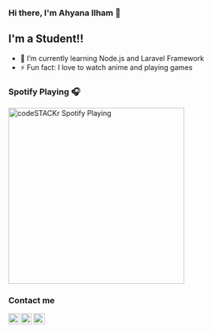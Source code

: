### Hi there, I'm Ahyana Ilham 👋

## I'm a Student!!

- 🌱 I’m currently learning Node.js and Laravel Framework
- ⚡ Fun fact: I love to watch anime and playing games

### Spotify Playing 🎧

[<img src="https://novatorem-eight-phi.vercel.app/api/spotify-playing" alt="codeSTACKr Spotify Playing" width="350" />](https://open.spotify.com/user/31frm35pbdhq45r2r3giz3u4lxty)

### Contact me

[<img align="left" alt="Yami | Twitter" width="22px" src="img/twitter-logo-png-5860-32x32.ico" />][Twitter]
[<img align="left" alt="Yami | Discord" width="22px" src="img/discord-logo-png-7636-32x32.ico" />][Discord]
[<img align="left" alt="cookie_kouma | Instagram" width="22px" src="img/instagram-logo-png-2427-32x32.ico" />][instagram]

<br />

[Instagram]: https://www.instagram.com/cookie_kouma/
[Twitter]: https://twitter.com/DestroyerSan
[Discord]: https://discordapp.com/users/217582472613986304/